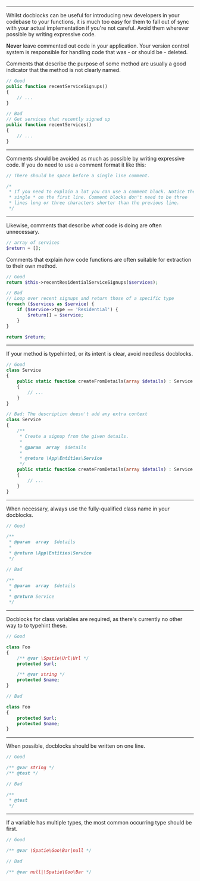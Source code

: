 ----
Whilst docblocks can be useful for introducing new developers in your codebase to your functions, it is much too easy for them to fall out of sync with your actual implementation if you're not careful. Avoid them wherever possible by writing expressive code.

**Never** leave commented out code in your application. Your version control system is responsible for handling code that was - or should be - deleted.

Comments that describe the purpose of some method are usually a good indicator that the method is not clearly named.

```php
// Good
public function recentServiceSignups()
{
    // ...
}

// Bad
// Get services that recently signed up
public function recentServices()
{
    // ...
}
```

---

Comments should be avoided as much as possible by writing expressive code. If you do need to use a comment format it like this:

```php
// There should be space before a single line comment.

/*
 * If you need to explain a lot you can use a comment block. Notice the
 * single * on the first line. Comment blocks don't need to be three
 * lines long or three characters shorter than the previous line.
 */
```

---

Likewise, comments that describe _what_ code is doing are often unnecessary.

```php
// array of services
$return = [];
```

Comments that explain _how_ code functions are often suitable for extraction to their own method.

```php
// Good
return $this->recentResidentialServiceSignups($services);

// Bad
// Loop over recent signups and return those of a specific type
foreach ($services as $service) {
    if ($service->type == 'Residential') {
        $return[] = $service;
    }
}

return $return;
```

---

If your method is typehinted, or its intent is clear, avoid needless docblocks.

```php
// Good
class Service
{
    public static function createFromDetails(array $details) : Service
    {
        // ...
    }
}

// Bad: The description doesn't add any extra context
class Service
{
    /**
     * Create a signup from the given details.
     *
     * @param  array  $details
     *
     * @return \App\Entities\Service
     */
    public static function createFromDetails(array $details) : Service
    {
        // ...
    }
}
```

---

When necessary, always use the fully-qualified class name in your docblocks.

```php
// Good

/**
 * @param  array  $details
 *
 * @return \App\Entities\Service
 */

// Bad

/**
 * @param  array  $details
 *
 * @return Service
 */
```

---

Docblocks for class variables are required, as there's currently no other way to to typehint these.

```php
// Good

class Foo
{
    /** @var \Spatie\Url\Url */
    protected $url;

    /** @var string */
    protected $name;
}

// Bad

class Foo
{
    protected $url;
    protected $name;
}
```

---

When possible, docblocks should be written on one line.

```php
// Good

/** @var string */
/** @test */

// Bad

/**
 * @test
 */
```

---

If a variable has multiple types, the most common occurring type should be first.

```php
// Good

/** @var \Spatie\Goo\Bar|null */

// Bad

/** @var null|\Spatie\Goo\Bar */
```
